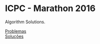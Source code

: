 # ICPC - Marathon 2016

Algorithm Solutions.

<a href="http://maratona.ime.usp.br/maratona.pdf">Problemas</a><br />
<a href="http://maratona.ime.usp.br/prim-fase16/SolucoesdaRegionaldaMaratona2016.pdf"> Soluções</a><br />
